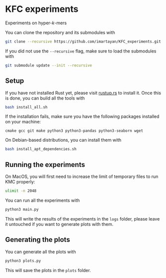 # KFC experiments

Experiments on hyper-*k*-mers

You can clone the repository and its submodules with
```sh
git clone --recursive https://github.com/imartayan/KFC_experiments.git
```

If you did not use the `--recursive` flag, make sure to load the submodules with
```sh
git submodule update --init --recursive
```

## Setup

If you have not installed Rust yet, please visit [rustup.rs](https://rustup.rs/) to install it.
Once this is done, you can build all the tools with
```sh
bash install_all.sh
```

If the installation fails, make sure you have the following packages installed on your machine:
```
cmake gcc git make python3 python3-pandas python3-seaborn wget
```
On Debian-based distributions, you can install them with
```sh
bash install_apt_dependencies.sh
```

## Running the experiments

On MacOS, you will first need to increase the limit of temporary files to run KMC properly:
```sh
ulimit -n 2048
```

You can run all the experiments with
```sh
python3 main.py
```

This will write the results of the experiments in the `logs` folder, please leave it untouched if you want to generate plots with them.

## Generating the plots

You can generate all the plots with
```sh
python3 plots.py
```

This will save the plots in the `plots` folder.

